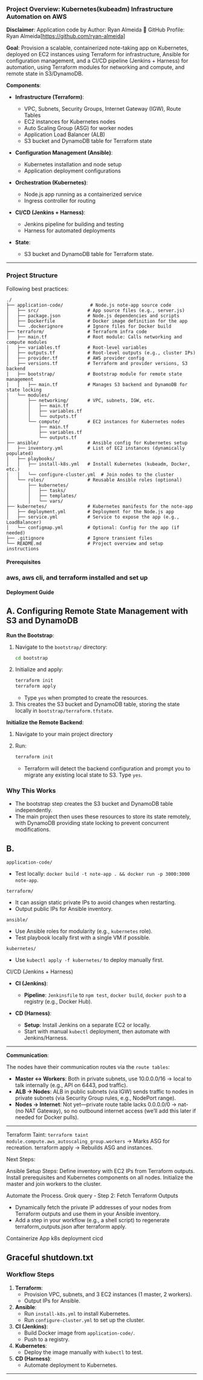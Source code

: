 ### Project Overview: Kubernetes(kubeadm) Infrastructure Automation on AWS

**Disclaimer**: Application code by Author: Ryan Almeida
📌 GitHub Profile: Ryan Almeida[https://github.com/ryan-almeida]

**Goal**: Provision a scalable, containerized note-taking app on Kubernetes, deployed on EC2 instances using Terraform for infrastructure, Ansible for configuration management, and a CI/CD pipeline (Jenkins + Harness) for automation, using Terraform modules for networking and compute, and remote state in S3/DynamoDB.

**Components**:
- **Infrastructure (Terraform)**:
  - VPC, Subnets, Security Groups, Internet Gateway (IGW), Route Tables
  - EC2 instances for Kubernetes nodes
  - Auto Scaling Group (ASG) for worker nodes
  - Application Load Balancer (ALB)
  - S3 bucket and DynamoDB table for Terraform state

- **Configuration Management (Ansible)**:
  - Kubernetes installation and node setup
  - Application deployment configurations

- **Orchestration (Kubernetes)**:
  - Node.js app running as a containerized service
  - Ingress controller for routing

- **CI/CD (Jenkins + Harness)**:
  - Jenkins pipeline for building and testing
  - Harness for automated deployments

- **State**: 
  - S3 bucket and DynamoDB table for Terraform state.

---

### Project Structure
Following best practices:

```
./
├── application-code/          # Node.js note-app source code
│   ├── src/                  # App source files (e.g., server.js)
│   ├── package.json          # Node.js dependencies and scripts
│   ├── Dockerfile            # Docker image definition for the app
│   └── .dockerignore         # Ignore files for Docker build
├── terraform/                # Terraform infra code
│   ├── main.tf               # Root module: Calls networking and compute modules
│   ├── variables.tf          # Root-level variables
│   ├── outputs.tf            # Root-level outputs (e.g., cluster IPs)
│   ├── provider.tf           # AWS provider config
│   ├── versions.tf           # Terraform and provider versions, S3 backend
│   ├── bootstrap/            # Bootstrap module for remote state management
│   │   ├── main.tf           # Manages S3 backend and DynamoDB for state locking
│   └── modules/
│       ├── networking/       # VPC, subnets, IGW, etc.
│       │   ├── main.tf
│       │   ├── variables.tf
│       │   └── outputs.tf
│       └── compute/          # EC2 instances for Kubernetes nodes
│           ├── main.tf
│           ├── variables.tf
│           └── outputs.tf
├── ansible/                  # Ansible config for Kubernetes setup
│   ├── inventory.yml         # List of EC2 instances (dynamically populated)
│   ├── playbooks/
│   │   ├── install-k8s.yml   # Install Kubernetes (kubeadm, Docker, etc.)
│   │   └── configure-cluster.yml  # Join nodes to the cluster
│   └── roles/                # Reusable Ansible roles (optional)
│       ├── kubernetes/
│       │   ├── tasks/
│       │   ├── templates/
│       │   └── vars/
├── kubernetes/               # Kubernetes manifests for the note-app
│   ├── deployment.yml        # Deployment for the Node.js app
│   ├── service.yml           # Service to expose the app (e.g., LoadBalancer)
│   └── configmap.yml         # Optional: Config for the app (if needed)
├── .gitignore                # Ignore transient files
└── README.md                 # Project overview and setup instructions
```

#### Prerequisites

### aws, aws cli, and terraform installed and set up

#### Deployment Guide

## A. Configuring Remote State Management with S3 and DynamoDB

**Run the Bootstrap**:
1. Navigate to the `bootstrap/` directory:
   ```bash
   cd bootstrap
   ```
2. Initialize and apply:
   ```bash
   terraform init
   terraform apply
   ```
   - Type `yes` when prompted to create the resources.
3. This creates the S3 bucket and DynamoDB table, storing the state locally in `bootstrap/terraform.tfstate`.

**Initialize the Remote Backend**:
1. Navigate to your main project directory

2. Run:
   ```bash
   terraform init
   ```
   - Terraform will detect the backend configuration and prompt you to migrate any existing local state to S3. Type `yes`.

### Why This Works
- The bootstrap step creates the S3 bucket and DynamoDB table independently.
- The main project then uses these resources to store its state remotely, with DynamoDB providing state locking to prevent concurrent modifications.


## B. 

`application-code/`
- Test locally: `docker build -t note-app . && docker run -p 3000:3000 note-app`.


`terraform/`
- It can assign static private IPs to avoid changes when restarting.
- Output public IPs for Ansible inventory.


`ansible/`
- Use Ansible roles for modularity (e.g., `kubernetes` role).
- Test playbook locally first with a single VM if possible.


`kubernetes/`
- Use `kubectl apply -f kubernetes/` to deploy manually first.


CI/CD (Jenkins + Harness)
- **CI (Jenkins)**:
  - **Pipeline**: `Jenkinsfile` to `npm test`, `docker build`, `docker push` to a registry (e.g., Docker Hub).
- **CD (Harness)**:

  - **Setup**: Install Jenkins on a separate EC2 or locally.
  - Start with manual `kubectl` deployment, then automate with Jenkins/Harness.

---
**Communication**:

The nodes have their communication routes via the `route tables`:
- **Master ↔ Workers**: Both in private subnets, use 10.0.0.0/16 → local to talk internally (e.g., API on 6443, pod traffic).
- **ALB → Nodes**: ALB in public subnets (via IGW) sends traffic to nodes in private subnets (via Security Group rules, e.g., NodePort range).
- **Nodes → Internet**: Not yet—private route table lacks 0.0.0.0/0 → nat-<id> (no NAT Gateway), so no outbound internet access (we’ll add this later if needed for Docker pulls).

---
Terraform Taint:
`terraform taint module.compute.aws_autoscaling_group.workers` → Marks ASG for recreation.
terraform apply → Rebuilds ASG and instances.


Next Steps:

Ansible Setup
Steps:
Define inventory with EC2 IPs from Terraform outputs.
Install prerequisites and Kubernetes components on all nodes.
Initialize the master and join workers to the cluster.

Automate the Process. Grok query - Step 2: Fetch Terraform Outputs
- Dynamically fetch the private IP addresses of your nodes from Terraform outputs and use them in your Ansible inventory.
- Add a step in your workflow (e.g., a shell script) to regenerate terraform_outputs.json after terraform apply.


Containerize App
k8s deployment
cicd

Graceful shutdown.txt
---

### Workflow Steps
1. **Terraform**:
   - Provision VPC, subnets, and 3 EC2 instances (1 master, 2 workers).
   - Output IPs for Ansible.
2. **Ansible**:
   - Run `install-k8s.yml` to install Kubernetes.
   - Run `configure-cluster.yml` to set up the cluster.
3. **CI (Jenkins)**:
   - Build Docker image from `application-code/`.
   - Push to a registry.
4. **Kubernetes**:
   - Deploy the image manually with `kubectl` to test.
5. **CD (Harness)**:
   - Automate deployment to Kubernetes.

---
